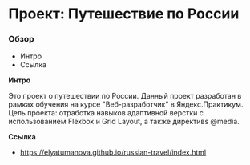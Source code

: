 # Проект: Путешествие по России

### Обзор
* Интро
* Ссылка

**Интро**

Это проект о путешествии по России.
Данный проект разработан в рамках обучения на курсе "Веб-разработчик" в Яндекс.Практикум.
Цель проекта: отработка навыков адаптивной верстки с использованием Flexbox и Grid Layout, а также директивs @media.

**Ссылка**

* https://elyatumanova.github.io/russian-travel/index.html

